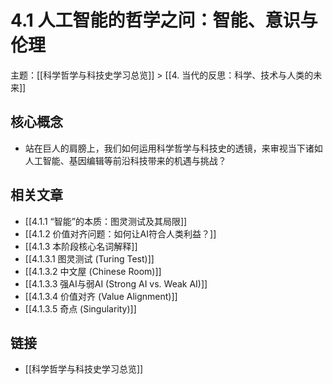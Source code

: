 # 4.1 人工智能的哲学之问：智能、意识与伦理

主题：[[科学哲学与科技史学习总览]] > [[4. 当代的反思：科学、技术与人类的未来]]

## 核心概念

- 站在巨人的肩膀上，我们如何运用科学哲学与科技史的透镜，来审视当下诸如人工智能、基因编辑等前沿科技带来的机遇与挑战？

## 相关文章

- [[4.1.1 “智能”的本质：图灵测试及其局限]]
- [[4.1.2 价值对齐问题：如何让AI符合人类利益？]]
- [[4.1.3 本阶段核心名词解释]]
- [[4.1.3.1 图灵测试 (Turing Test)]]
- [[4.1.3.2 中文屋 (Chinese Room)]]
- [[4.1.3.3 强AI与弱AI (Strong AI vs. Weak AI)]]
- [[4.1.3.4 价值对齐 (Value Alignment)]]
- [[4.1.3.5 奇点 (Singularity)]]

## 链接

- [[科学哲学与科技史学习总览]]
